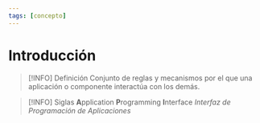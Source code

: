 ```yaml
---
tags: [concepto]
---
```


# Introducción
> [!INFO] Definición
> Conjunto de reglas y mecanismos por el que una aplicación o componente interactúa con los demás.

> [!INFO] Siglas
> **A**pplication **P**rogramming **I**nterface
> *Interfaz de Programación de Aplicaciones*
